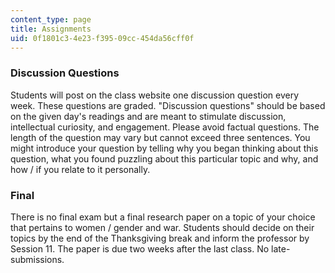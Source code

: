 ```yaml
---
content_type: page
title: Assignments
uid: 0f1801c3-4e23-f395-09cc-454da56cff0f
---
```


### Discussion Questions

Students will post on the class website one discussion question every week. These questions are graded. "Discussion questions" should be based on the given day's readings and are meant to stimulate discussion, intellectual curiosity, and engagement. Please avoid factual questions. The length of the question may vary but cannot exceed three sentences. You might introduce your question by telling why you began thinking about this question, what you found puzzling about this particular topic and why, and how / if you relate to it personally.

### Final

There is no final exam but a final research paper on a topic of your choice that pertains to women / gender and war. Students should decide on their topics by the end of the Thanksgiving break and inform the professor by Session 11. The paper is due two weeks after the last class. No late-submissions.